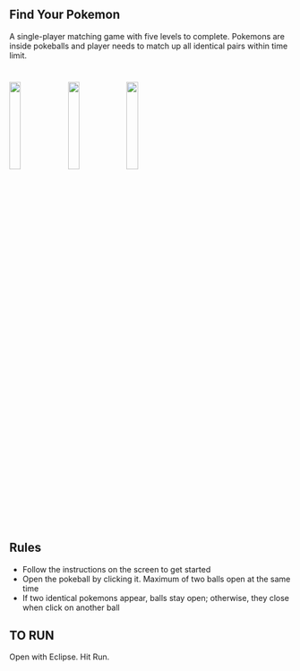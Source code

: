## Find Your Pokemon
A single-player matching game with five levels to complete. Pokemons are inside pokeballs and player needs to match up all
identical pairs within time limit.
#
<img src="![cp1](https://user-images.githubusercontent.com/35350176/35180839-e9c9e022-fd85-11e7-996b-6704bc64e45b.gif)" width="20%"></img> 
<img src="![level1](https://user-images.githubusercontent.com/35350176/35180841-efa9be36-fd85-11e7-8347-c49c6b776886.jpg)" width="20%"></img> 
<img src="![p1](https://user-images.githubusercontent.com/35350176/35180842-f29eb6a0-fd85-11e7-87e7-0e107f02484a.png)" width="20%"></img>
#
## Rules
- Follow the instructions on the screen to get started
- Open the pokeball by clicking it. Maximum of two balls open at the same time
- If two identical pokemons appear, balls stay open; otherwise, they close when click on another ball
## TO RUN
Open with Eclipse. Hit Run.
